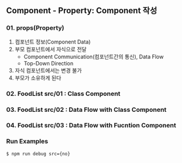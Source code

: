 ## Component - Property: Component 작성

### 01. props(Property)
1. 컴포넌트 정보(Component Data)
2. 부모 컴포넌트에서 자식으로 전달
    - Component Communication(컴포넌트간의 통신), Data Flow
    - Top-Down Direction
3. 자식 컴포넌트에서는 변경 불가
4. 부모가 소유하게 된다



### 02. FoodList src/01 : Class Component
### 03. FoodList src/02 : Data Flow with Class Component
### 04. FoodList src/03 : Data Flow with Fucntion Component


### Run Examples
```bash
$ npm run debug src={no}
```